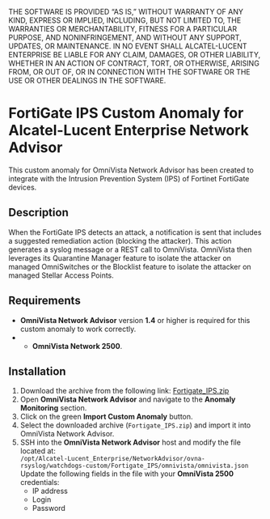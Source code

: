 THE SOFTWARE IS PROVIDED “AS IS,” WITHOUT WARRANTY OF ANY KIND, EXPRESS OR IMPLIED, INCLUDING, BUT NOT LIMITED TO, THE WARRANTIES OR MERCHANTABILITY, FITNESS FOR A PARTICULAR PURPOSE, AND NONINFRINGEMENT, AND WITHOUT ANY SUPPORT, UPDATES, OR MAINTENANCE. IN NO EVENT SHALL ALCATEL-LUCENT ENTERPRISE BE LIABLE FOR ANY CLAIM, DAMAGES, OR OTHER LIABILITY, WHETHER IN AN ACTION OF CONTRACT, TORT, OR OTHERWISE, ARISING FROM, OR OUT OF, OR IN CONNECTION WITH THE SOFTWARE OR THE USE OR OTHER DEALINGS IN THE SOFTWARE.

# FortiGate IPS Custom Anomaly for Alcatel-Lucent Enterprise Network Advisor

This custom anomaly for OmniVista Network Advisor has been created to integrate with the Intrusion Prevention System (IPS) of Fortinet FortiGate devices.

## Description
When the FortiGate IPS detects an attack, a notification is sent that includes a suggested remediation action (blocking the attacker). This action generates a syslog message or a REST call to OmniVista. OmniVista then leverages its Quarantine Manager feature to isolate the attacker on managed OmniSwitches or the Blocklist feature to isolate the attacker on managed Stellar Access Points.

## Requirements
- **OmniVista Network Advisor** version **1.4** or higher is required for this custom anomaly to work correctly.
- - **OmniVista Network 2500**.

## Installation
1. Download the archive from the following link: [Fortigate_IPS.zip](https://github.com/ale-nsa-team/omnivista-network-advisor-fortigate-ips/releases/download/v1.0.0/Fortigate_IPS.zip)
2. Open **OmniVista Network Advisor** and navigate to the **Anomaly Monitoring** section.
3. Click on the green **Import Custom Anomaly** button.
4. Select the downloaded archive (`Fortigate_IPS.zip`) and import it into OmniVista Network Advisor.
5. SSH into the **OmniVista Network Advisor** host and modify the file located at:  
   `/opt/Alcatel-Lucent_Enterprise/NetworkAdvisor/ovna-rsyslog/watchdogs-custom/Fortigate_IPS/omnivista/omnivista.json`
   Update the following fields in the file with your **OmniVista 2500** credentials:
   - IP address
   - Login
   - Password
